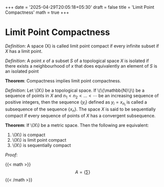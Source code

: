 +++
date = '2025-04-29T20:05:18+05:30'
draft = false
title = 'Limit Point Compactness'
math = true
+++

# Limit Point Compactness

_Definition_: A space \(X\) is called limit point compact if every infinite subset if $X$ has a limit point.

_Definition_: A point $x$ of a subset $S$ of a topological space $X$ is isolated if there exists a neighbourhood of $x$ that does equivalently an element of $S$ is an isolated point 

**Theorem**: Compactness implies limit point compactness.

_Definition_: Let \\(X\\) be a topological space. If \\(\\{\mathbb{N}\\}\\) be a sequence of points in $X$ and $n_{1} < n_{2} < \dots < \cdots$ be an increasing sequence of positive integers, then the sequence $\left\{ y_{i} \right\}$ defined as $y_{i} = x_{n_{i}}$ is called a subsequence of the sequence $\left\{ x_{n} \right\}$. The space $X$ is said to be sequentially compact if every sequence of points of $X$ has a convergent subsequence.

**Theorem**: If \\(X\\) be a metric space. Then the following are equivalent:

1. \\(X\\) is compact
2. \\(X\\) is limit point compact
3. \\(X\\) is sequentially compact

_Proof_:

{{< math >}}
$$
A = \bigg\lbrace \sum \bigg\rbrace
$$
{{< /math >}}
